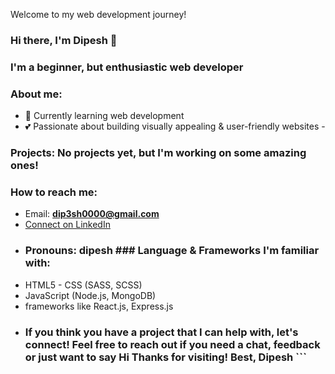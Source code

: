 Welcome to my web development journey! 
### Hi there, I'm Dipesh 🤠
### I'm a beginner, but enthusiastic web developer 
### About me: 
- 🌱 Currently learning web development 
- 💕 Passionate about building visually appealing & user-friendly websites -
### Projects: No projects yet, but I'm working on some amazing ones!
### How to reach me:
- Email: **dip3sh0000@gmail.com** 
- [Connect on LinkedIn](<https://www.linkedin.com/in/dip3sh/>)
- ### Pronouns: dipesh ### Language & Frameworks I'm familiar with:
- HTML5 - CSS (SASS, SCSS)
- JavaScript (Node.js, MongoDB)
- frameworks like React.js, Express.js
- ### If you think you have a project that I can help with, let's connect! Feel free to reach out if you need a chat, feedback or just want to say Hi Thanks for visiting! Best, Dipesh ```

<!---
d3pesh/d3pesh is a ✨ special ✨ repository because its `README.md` (this file) appears on your GitHub profile.
You can click the Preview link to take a look at your changes.
--->
